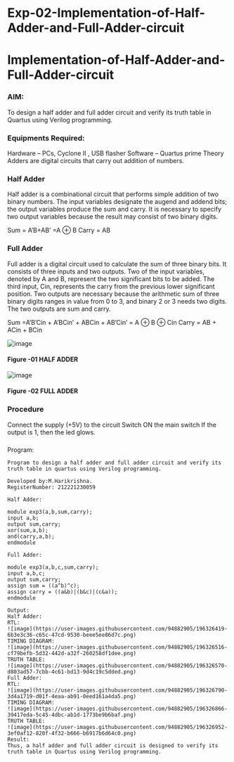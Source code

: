 # Exp-02-Implementation-of-Half-Adder-and-Full-Adder-circuit

# Implementation-of-Half-Adder-and-Full-Adder-circuit
### AIM:
To design a half adder and full adder circuit and verify its truth table in Quartus using Verilog programming.

### Equipments Required:
Hardware – PCs, Cyclone II , USB flasher
Software – Quartus prime
Theory
Adders are digital circuits that carry out addition of numbers.

### Half Adder
Half adder is a combinational circuit that performs simple addition of two binary numbers. The input variables designate the augend and addend bits; the output variables produce the sum and carry. It is necessary to specify two output variables because the result may consist of two binary digits.

Sum = A’B+AB’ =A ⊕ B Carry = AB

### Full Adder
Full adder is a digital circuit used to calculate the sum of three binary bits. It consists of three inputs and two outputs. Two of the input variables, denoted by A and B, represent the two significant bits to be added. The third input, Cin, represents the carry from the previous lower significant position. Two outputs are necessary because the arithmetic sum of three binary digits ranges in value from 0 to 3, and binary 2 or 3 needs two digits. The two outputs are sum and carry.

Sum =A’B’Cin + A’BCin’ + ABCin + AB’Cin’ = A ⊕ B ⊕ Cin Carry = AB + ACin + BCin

 ![image](https://user-images.githubusercontent.com/36288975/163552156-a13e5a56-c638-4110-97d9-8896907c8d25.png)

#### Figure -01 HALF ADDER 


![image](https://user-images.githubusercontent.com/36288975/163552057-b3547877-6d07-45b4-b7e0-bcfebfad9e1d.png)

#### Figure -02 FULL ADDER 

### Procedure

Connect the supply (+5V) to the circuit
Switch ON the main switch
If the output is 1, then the led glows.
### 
Program:
~~~
Program to design a half adder and full adder circuit and verify its truth table in quartus using Verilog programming.

Developed by:M.Harikrishna.
RegisterNumber: 212221230059

Half Adder:

module exp3(a,b,sum,carry);
input a,b;
output sum,carry;
xor(sum,a,b);
and(carry,a,b);
endmodule

Full Adder:

module exp3(a,b,c,sum,carry);
input a,b,c;
output sum,carry;
assign sum = ((a^b)^c);
assign carry = ((a&b)|(b&c)|(c&a));
endmodule

Output:
Half Adder:
RTL:
![image](https://user-images.githubusercontent.com/94882905/196326419-6b3e3c36-c65c-47cd-9530-beee5ee86d7c.png)
TIMING DIAGRAM:
![image](https://user-images.githubusercontent.com/94882905/196326516-cf79befb-5d32-442d-a32f-260258df1dee.png)
TRUTH TABLE:
![image](https://user-images.githubusercontent.com/94882905/196326570-d803ad57-7cbb-4c61-bd13-9d4c19c5dded.png)
Full Adder:
RTL:
![image](https://user-images.githubusercontent.com/94882905/196326790-3d4a1719-d01f-4eaa-ab91-0eed161a4da5.png)
TIMING DIAGRAM:
![image](https://user-images.githubusercontent.com/94882905/196326866-39417eda-5c45-4dbc-ab1d-1773be9b6baf.png)
TRUTH TABLE:
![image](https://user-images.githubusercontent.com/94882905/196326952-3ef0af12-820f-4f32-b666-b6917b6d64c0.png)
Result:
Thus, a half adder and full adder circuit is designed to verify its truth table in Quartus using Verilog programming.

